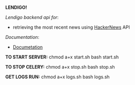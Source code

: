 __**LENDIGO!**__

*Lendigo backend api for*:
- retrieving the most recent news using [HackerNews](https://news.ycombinator.com/) API

*Documentation*:
- [Documetation](https://documenter.getpostman.com/view/16607098/UyxgJo8n)

**TO START SERVER:**
chmod a+x start.sh
bash start.sh

**TO STOP CELERY:**
chmod a+x stop.sh
bash stop.sh

**GET LOGS RUN:** 
chmod a+x logs.sh
bash logs.sh